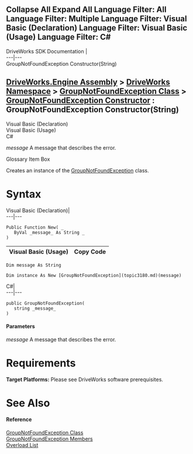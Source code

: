Collapse All Expand All Language Filter: All  Language Filter: Multiple  Language Filter: Visual Basic (Declaration) Language Filter: Visual Basic (Usage) Language Filter: C#  
---  
DriveWorks SDK Documentation  |   
---|---  
GroupNotFoundException Constructor(String)   
  
[DriveWorks.Engine Assembly](topic2156.md) > [DriveWorks Namespace](topic2159.md) > [GroupNotFoundException Class](topic3180.md) > [GroupNotFoundException Constructor](topic3186.md) : GroupNotFoundException Constructor(String)  
---  
  
Visual Basic (Declaration)    
Visual Basic (Usage)    
C# 

_message_
    A message that describes the error.

Glossary Item Box

Creates an instance of the [GroupNotFoundException](topic3180.md) class. 

# Syntax

Visual Basic (Declaration)|   
---|---  
      
    
    Public Function New( _
       ByVal _message_ As String _
    )  
  
Visual Basic (Usage)| Copy Code  
---|---  
      
    
    Dim message As String
     
    Dim instance As New [GroupNotFoundException](topic3180.md)(message)  
  
C#|   
---|---  
      
    
    public GroupNotFoundException( 
       string _message_
    )  
  
#### Parameters

 _message_
    A message that describes the error.

# Requirements

**Target Platforms:** Please see DriveWorks software prerequisites.

# See Also

#### Reference

[GroupNotFoundException Class](topic3180.md)   
[GroupNotFoundException Members](topic3181.md)   
[Overload List](topic3186.md)


